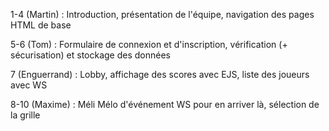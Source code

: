 1-4 (Martin) : Introduction, présentation de l'équipe, navigation des pages HTML de base

5-6 (Tom) : Formulaire de connexion et d'inscription, vérification (+ sécurisation) et stockage des données

7 (Enguerrand) : Lobby, affichage des scores avec EJS, liste des joueurs avec WS

8-10 (Maxime) : Méli Mélo d'événement WS pour en arriver là, sélection de la grille